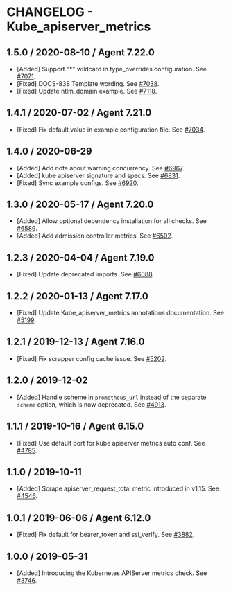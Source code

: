 # CHANGELOG - Kube_apiserver_metrics

## 1.5.0 / 2020-08-10 / Agent 7.22.0

* [Added] Support "*" wildcard in type_overrides configuration. See [#7071](https://github.com/DataDog/integrations-core/pull/7071).
* [Fixed] DOCS-838 Template wording. See [#7038](https://github.com/DataDog/integrations-core/pull/7038).
* [Fixed] Update ntlm_domain example. See [#7118](https://github.com/DataDog/integrations-core/pull/7118).

## 1.4.1 / 2020-07-02 / Agent 7.21.0

* [Fixed] Fix default value in example configuration file. See [#7034](https://github.com/DataDog/integrations-core/pull/7034).

## 1.4.0 / 2020-06-29

* [Added] Add note about warning concurrency. See [#6967](https://github.com/DataDog/integrations-core/pull/6967).
* [Added] kube apiserver signature and specs. See [#6831](https://github.com/DataDog/integrations-core/pull/6831).
* [Fixed] Sync example configs. See [#6920](https://github.com/DataDog/integrations-core/pull/6920).

## 1.3.0 / 2020-05-17 / Agent 7.20.0

* [Added] Allow optional dependency installation for all checks. See [#6589](https://github.com/DataDog/integrations-core/pull/6589).
* [Added] Add admission controller metrics. See [#6502](https://github.com/DataDog/integrations-core/pull/6502).

## 1.2.3 / 2020-04-04 / Agent 7.19.0

* [Fixed] Update deprecated imports. See [#6088](https://github.com/DataDog/integrations-core/pull/6088).

## 1.2.2 / 2020-01-13 / Agent 7.17.0

* [Fixed] Update Kube_apiserver_metrics annotations documentation. See [#5199](https://github.com/DataDog/integrations-core/pull/5199).

## 1.2.1 / 2019-12-13 / Agent 7.16.0

* [Fixed] Fix scrapper config cache issue. See [#5202](https://github.com/DataDog/integrations-core/pull/5202).

## 1.2.0 / 2019-12-02

* [Added] Handle scheme in `prometheus_url` instead of the separate `scheme` option, which is now deprecated. See [#4913](https://github.com/DataDog/integrations-core/pull/4913).

## 1.1.1 / 2019-10-16 / Agent 6.15.0

* [Fixed] Use default port for kube apiserver metrics auto conf. See [#4785](https://github.com/DataDog/integrations-core/pull/4785).

## 1.1.0 / 2019-10-11

* [Added] Scrape apiserver_request_total metric introduced in v1.15. See [#4546](https://github.com/DataDog/integrations-core/pull/4546).

## 1.0.1 / 2019-06-06 / Agent 6.12.0

* [Fixed] Fix default for bearer_token and ssl_verify. See [#3882](https://github.com/DataDog/integrations-core/pull/3882).

## 1.0.0 / 2019-05-31

* [Added] Introducing the Kubernetes APIServer metrics check. See [#3746](https://github.com/DataDog/integrations-core/pull/3746).
